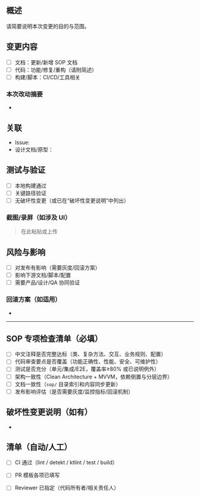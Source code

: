## 概述

请简要说明本次变更的目的与范围。

## 变更内容

- [ ] 文档：更新/新增 SOP 文档
- [ ] 代码：功能/修复/重构（请附简述）
- [ ] 构建/脚本：CI/CD/工具相关

### 本次改动摘要

- 

## 关联

- Issue: 
- 设计文档/原型：

## 测试与验证

- [ ] 本地构建通过
- [ ] 关键路径验证
- [ ] 无破坏性变更（或已在“破坏性变更说明”中列出）

### 截图/录屏（如涉及 UI）

> 在此粘贴或上传

## 风险与影响

- [ ] 对发布有影响（需要灰度/回滚方案）
- [ ] 影响下游文档/脚本/配置
- [ ] 需要产品/设计/QA 协同验证

### 回滚方案（如适用）

- 

---

## SOP 专项检查清单（必填）

- [ ] 中文注释是否完整达标（类、复杂方法、交互、业务规则、配置）
- [ ] 代码审查要点是否覆盖（功能正确性、性能、安全、可维护性）
- [ ] 测试是否充分（单元/集成/E2E，覆盖率≥80% 或已说明例外）
- [ ] 架构一致性（Clean Architecture + MVVM，依赖倒置与分层边界）
- [ ] 文档一致性（`sop/` 目录索引和内容同步更新）
- [ ] 发布影响评估（是否需要灰度/监控指标/回滚机制）

## 破坏性变更说明（如有）

- 

## 清单（自动/人工）

- [ ] CI 通过（lint / detekt / ktlint / test / build）
- [ ] PR 模板各项已填写
- [ ] Reviewer 已指定（代码所有者/相关责任人）

